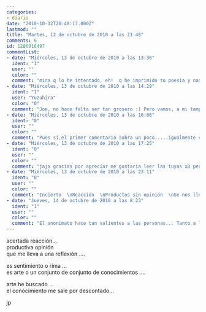 ```yaml
---
categories:
- diario
date: "2010-10-12T20:48:17.000Z"
lastmod: ""
title: "Martes, 12 de octubre de 2010 a las 21:48"
comments: 6
id: 1286916497
commentList:
- date: "Miércoles, 13 de octubre de 2010 a las 13:36"
  ident: "1"
  user: ""
  color: ""
  comment: "mira q lo he intentado, eh!  q he imprimido tu poesia y nada, que ni siquiera sirve para limpiarse el culo."
- date: "Miércoles, 13 de octubre de 2010 a las 14:29"
  ident: "1"
  user: "Yuzuhira"
  color: "0"
  comment: "Joe, no hace falta ser tan grosero :) Pero vamos, a mi tampoco me dice nada..."
- date: "Miércoles, 13 de octubre de 2010 a las 16:06"
  ident: "0"
  user: ""
  color: ""
  comment: "Pues sí,el primer comentario sobra un poco.....igualmente el poema me deja frío,pero no hace falta ponerse así."
- date: "Miércoles, 13 de octubre de 2010 a las 17:25"
  ident: "0"
  user: ""
  color: ""
  comment: "jaja gracias por apreciar me gustaria leer las tuyas xD pero weno xD"
- date: "Miércoles, 13 de octubre de 2010 a las 23:11"
  ident: "0"
  user: ""
  color: ""
  comment: "Incierto  \nReacción  \nProductos sin opinión  \nSe nos llevan  \nSe nos llevan  \nEspejos sin reflexión  \n  \nSentir  \nRima  \nPoema sin sentido  \nNo es arte  \nNo es arte  \nNi conocimiento escrito  \n  \nBúsqueda  \nSalida  \nContando hacia atrás  \nNo tienes  \nNo tienes  \nNunca lo tendrás"
- date: "Jueves, 14 de octubre de 2010 a las 8:23"
  ident: "1"
  user: ""
  color: ""
  comment: "El anonimato hace tan valientes a las personas... Tanto a las que publican entradas como a las que las comentan"
---
```


acertada reacción...  
productiva opinión  
que me lleva a una reflexión ....  
  
es sentimiento o rima ...  
es arte o un conjunto de conjunto de conocimientos ....  
  
arte he buscado ...  
el conocimiento me sale por descontado...  
  
jp
